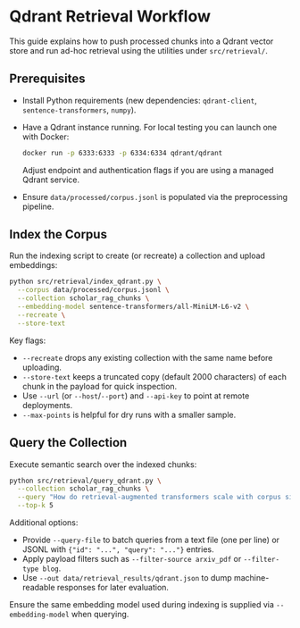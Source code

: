 # Qdrant Retrieval Workflow

This guide explains how to push processed chunks into a Qdrant vector store and run ad-hoc retrieval using the utilities under `src/retrieval/`.

## Prerequisites
- Install Python requirements (new dependencies: `qdrant-client`, `sentence-transformers`, `numpy`).
- Have a Qdrant instance running. For local testing you can launch one with Docker:

  ```bash
  docker run -p 6333:6333 -p 6334:6334 qdrant/qdrant
  ```

  Adjust endpoint and authentication flags if you are using a managed Qdrant service.

- Ensure `data/processed/corpus.jsonl` is populated via the preprocessing pipeline.

## Index the Corpus
Run the indexing script to create (or recreate) a collection and upload embeddings:

```bash
python src/retrieval/index_qdrant.py \
  --corpus data/processed/corpus.jsonl \
  --collection scholar_rag_chunks \
  --embedding-model sentence-transformers/all-MiniLM-L6-v2 \
  --recreate \
  --store-text
```

Key flags:
- `--recreate` drops any existing collection with the same name before uploading.
- `--store-text` keeps a truncated copy (default 2000 characters) of each chunk in the payload for quick inspection.
- Use `--url` (or `--host`/`--port`) and `--api-key` to point at remote deployments.
- `--max-points` is helpful for dry runs with a smaller sample.

## Query the Collection
Execute semantic search over the indexed chunks:

```bash
python src/retrieval/query_qdrant.py \
  --collection scholar_rag_chunks \
  --query "How do retrieval-augmented transformers scale with corpus size?" \
  --top-k 5
```

Additional options:
- Provide `--query-file` to batch queries from a text file (one per line) or JSONL with `{"id": "...", "query": "..."}` entries.
- Apply payload filters such as `--filter-source arxiv_pdf` or `--filter-type blog`.
- Use `--out data/retrieval_results/qdrant.json` to dump machine-readable responses for later evaluation.

Ensure the same embedding model used during indexing is supplied via `--embedding-model` when querying.
